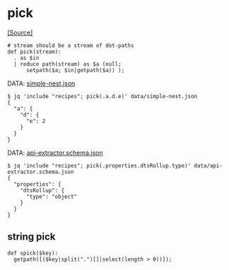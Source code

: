---
---
# pick

[[Source]](https://github.com/jqlang/jq/issues/2578#issuecomment-1532632453)

```jq
# stream should be a stream of dot-paths
def pick(stream):
  . as $in
  | reduce path(stream) as $a (null;
      setpath($a; $in|getpath($a)) );
```

DATA: [simple-nest.json](../data/simple-nest.json)

```console
$ jq 'include "recipes"; pick(.a.d.e)' data/simple-nest.json
{
  "a": {
    "d": {
      "e": 2
    }
  }
}
```

DATA: [api-extractor.schema.json](../data/api-extractor.schema.json)
```console
$ jq 'include "recipes"; pick(.properties.dtsRollup.type)' data/api-extractor.schema.json
{
  "properties": {
    "dtsRollup": {
      "type": "object"
    }
  }
}
```

## string pick

```jq
def spick($key): 
  getpath([($key|split(".")[]|select(length > 0))]);
```



